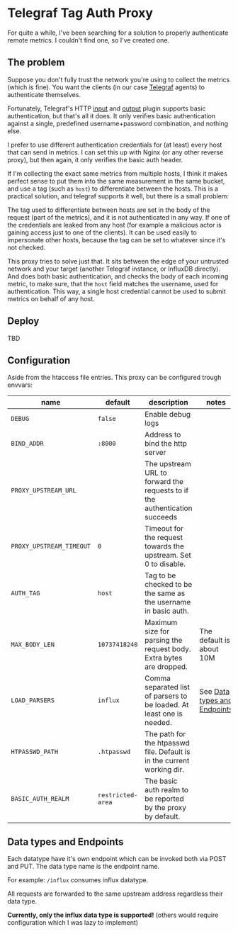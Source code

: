 # Telegraf Tag Auth Proxy

For quite a while, I've been searching for a solution to properly authenticate remote metrics. I couldn't find one, so
I've created one.

## The problem

Suppose you don't fully trust the network you're using to collect the metrics (which is fine).
You want the clients (in our case [Telegraf](https://www.influxdata.com/time-series-platform/telegraf/) agents) to
authenticate themselves.

Fortunately, Telegraf's
HTTP [input](https://github.com/influxdata/telegraf/blob/release-1.28/plugins/inputs/http_listener_v2/README.md)
and [output](https://github.com/influxdata/telegraf/blob/release-1.28/plugins/outputs/http/README.md) plugin supports
basic authentication, but that's all it does.
It only verifies basic authentication against a single, predefined username+password combination, and nothing else.

I prefer to use different authentication credentials for (at least) every host that can send in metrics.
I can set this up with Nginx (or any other reverse proxy), but then again, it only verifies the basic auth header.

If I'm collecting the exact same metrics from multiple hosts, I think it makes perfect sense to put them into the same
measurement in the same bucket, and use a tag (such as `host`) to differentiate between the hosts.
This is a practical solution, and telegraf supports it well, but there is a small problem:

The tag used to differentiate between hosts are set in the body of the request (part of the metrics), and it is not
authenticated in any way.
If one of the credentials are leaked from any host (for example a malicious actor is gaining access just to one of the
clients).
It can be used easily to impersonate other hosts, because the tag can be set to whatever since it's not checked.

This proxy tries to solve just that. It sits between the edge of your untrusted network and your target (another
Telegraf instance, or InfluxDB directly).
And does both basic authentication, and checks the body of each incoming metric, to make sure, that the `host` field
matches the username, used for authentication.
This way, a single host credential cannot be used to submit metrics on behalf of any host.

## Deploy

TBD

## Configuration

Aside from the htaccess file entries. This proxy can be configured trough envvars:

| name                     | default           | description                                                                | notes                                                     |
|--------------------------|-------------------|----------------------------------------------------------------------------|-----------------------------------------------------------|
| `DEBUG`                  | `false`           | Enable debug logs                                                          |                                                           |
| `BIND_ADDR`              | `:8000`           | Address to bind the http server                                            |                                                           |
| `PROXY_UPSTREAM_URL`     |                   | The upstream URL to forward the requests to if the authentication succeeds |                                                           |
| `PROXY_UPSTREAM_TIMEOUT` | `0`               | Timeout for the request towards the upstream. Set 0 to disable.            |                                                           |
| `AUTH_TAG`               | `host`            | Tag to be checked to be the same as the username in basic auth.            |                                                           |
| `MAX_BODY_LEN`           | `10737418240`     | Maximum size for parsing the request body. Extra bytes are dropped.        | The default is about 10M                                  |
| `LOAD_PARSERS`           | `influx`          | Comma separated list of parsers to be loaded. At least one is needed.      | See [Data types and Endpoints](#data-types-and-endpoints) |
| `HTPASSWD_PATH`          | `.htpasswd`       | The path for the htpasswd file. Default is in the current working dir.     |                                                           |
| `BASIC_AUTH_REALM`       | `restricted-area` | The basic auth realm to be reported by the proxy by default.               |                                                           |


## Data types and Endpoints

Each datatype have it's own endpoint which can be invoked both via POST and PUT. The data type name is the endpoint
name.

For example: `/influx` consumes influx datatype.

All requests are forwarded to the same upstream address regardless their data type.

**Currently, only the influx data type is supported!** (others would require configuration which I was lazy to
implement)